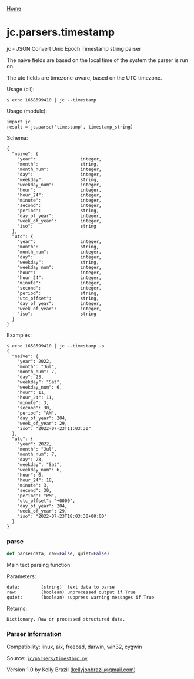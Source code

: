 [Home](https://kellyjonbrazil.github.io/jc/)
<a id="jc.parsers.timestamp"></a>

# jc.parsers.timestamp

jc - JSON Convert Unix Epoch Timestamp string parser

The naive fields are based on the local time of the system the parser is
run on.

The utc fields are timezone-aware, based on the UTC timezone.

Usage (cli):

    $ echo 1658599410 | jc --timestamp

Usage (module):

    import jc
    result = jc.parse('timestamp', timestamp_string)

Schema:

    {
      "naive": {
        "year":                 integer,
        "month":                string,
        "month_num":            integer,
        "day":                  integer,
        "weekday":              string,
        "weekday_num":          integer,
        "hour":                 integer,
        "hour_24":              integer,
        "minute":               integer,
        "second":               integer,
        "period":               string,
        "day_of_year":          integer,
        "week_of_year":         integer,
        "iso":                  string
      },
      "utc": {
        "year":                 integer,
        "month":                string,
        "month_num":            integer,
        "day":                  integer,
        "weekday":              string,
        "weekday_num":          integer,
        "hour":                 integer,
        "hour_24":              integer,
        "minute":               integer,
        "second":               integer,
        "period":               string,
        "utc_offset":           string,
        "day_of_year":          integer,
        "week_of_year":         integer,
        "iso":                  string
      }
    }

Examples:

    $ echo 1658599410 | jc --timestamp -p
    {
      "naive": {
        "year": 2022,
        "month": "Jul",
        "month_num": 7,
        "day": 23,
        "weekday": "Sat",
        "weekday_num": 6,
        "hour": 11,
        "hour_24": 11,
        "minute": 3,
        "second": 30,
        "period": "AM",
        "day_of_year": 204,
        "week_of_year": 29,
        "iso": "2022-07-23T11:03:30"
      },
      "utc": {
        "year": 2022,
        "month": "Jul",
        "month_num": 7,
        "day": 23,
        "weekday": "Sat",
        "weekday_num": 6,
        "hour": 6,
        "hour_24": 18,
        "minute": 3,
        "second": 30,
        "period": "PM",
        "utc_offset": "+0000",
        "day_of_year": 204,
        "week_of_year": 29,
        "iso": "2022-07-23T18:03:30+00:00"
      }
    }

<a id="jc.parsers.timestamp.parse"></a>

### parse

```python
def parse(data, raw=False, quiet=False)
```

Main text parsing function

Parameters:

    data:        (string)  text data to parse
    raw:         (boolean) unprocessed output if True
    quiet:       (boolean) suppress warning messages if True

Returns:

    Dictionary. Raw or processed structured data.

### Parser Information
Compatibility:  linux, aix, freebsd, darwin, win32, cygwin

Source: [`jc/parsers/timestamp.py`](https://github.com/kellyjonbrazil/jc/blob/master/jc/parsers/timestamp.py)

Version 1.0 by Kelly Brazil (kellyjonbrazil@gmail.com)
